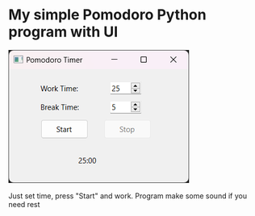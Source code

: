 # My simple Pomodoro Python program with UI

![Program screen](https://raw.githubusercontent.com/techn0man1ac/GoIT-Python-Data-Science/main/MyProjects/Pomodoro/imgs/image.png)

Just set time, press "Start" and work. 
Program make some sound if you need rest